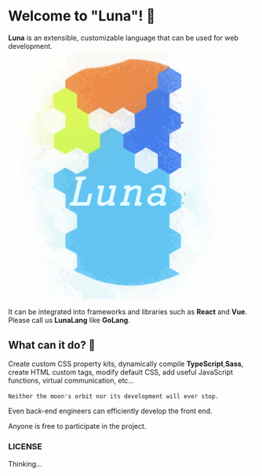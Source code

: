 # Welcome to "Luna"! 👋
**Luna** is an extensible, customizable language that can be used for web development.
![icons](./assets/luna.svg)

It can be integrated into frameworks and libraries such as **React** and **Vue**.
Please call us **LunaLang** like **GoLang**.

## What can it do? 🤔
Create custom CSS property kits, dynamically compile **TypeScript**,**Sass**, create HTML custom tags, modify default CSS, add useful JavaScript functions, virtual communication, etc...

```Neither the moon's orbit nor its development will ever stop.```

Even back-end engineers can efficiently develop the front end.

Anyone is free to participate in the project.

### LICENSE
Thinking...
